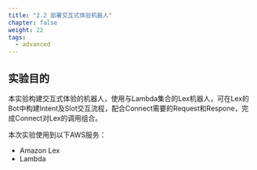 ```yaml
---
title: "2.2 部署交互式体验机器人"
chapter: false
weight: 22
tags:
  - advanced
---
```


## 实验目的

本实验构建交互式体验的机器人，使用与Lambda集合的Lex机器人，可在Lex的Bot中构建Intent及Slot交互流程，配合Connect需要的Request和Respone，完成Connect对Lex的调用组合。

本次实验使用到以下AWS服务：

* Amazon Lex
* Lambda